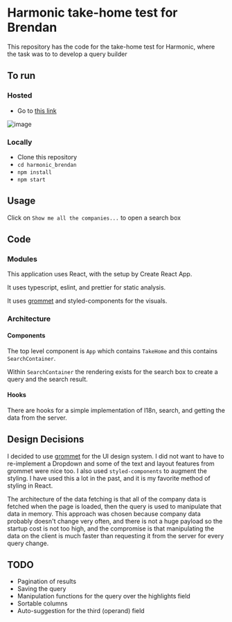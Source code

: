 # Harmonic take-home test for Brendan

This repository has the code for the take-home test for Harmonic, where the task was to to develop a query builder

## To run

### Hosted

* Go to [this link](http://doordropping.com/harmonic_brendan/)

![image](https://user-images.githubusercontent.com/1231492/137209498-d5518c3a-91a3-43fa-a9b5-3c511e485cf3.png)

### Locally

* Clone this repository
* `cd harmonic_brendan`
* `npm install`
* `npm start`

## Usage

Click on `Show me all the companies...` to open a search box

## Code

### Modules

This application uses React, with the setup by Create React App.

It uses typescript, eslint, and prettier for static analysis.

It uses [grommet](https://grommet.io) and styled-components for the visuals.

### Architecture

#### Components

The top level component is `App` which contains `TakeHome` and this contains `SearchContainer`.

Within `SearchContainer` the rendering exists for the search box to create a query and the search result.

#### Hooks

There are hooks for a simple implementation of I18n, search, and getting the data from the server.

## Design Decisions

I decided to use [grommet](https://grommet.io) for the UI design system. I did not want to have to re-implement a Dropdown and some of the text and layout features from grommet were nice too. I also used `styled-components` to augment the styling. I have used this a lot in the past, and it is my favorite method of styling in React.

The architecture of the data fetching is that all of the company data is fetched when the page is loaded, then the query is used to manipulate that data in memory. This approach was chosen because company data probably doesn't change very often, and there is not a huge payload so the startup cost is not too high, and the compromise is that manipulating the data on the client is much faster than requesting it from the server for every query change.

## TODO
* Pagination of results
* Saving the query
* Manipulation functions for the query over the highlights field
* Sortable columns
* Auto-suggestion for the third (operand) field
